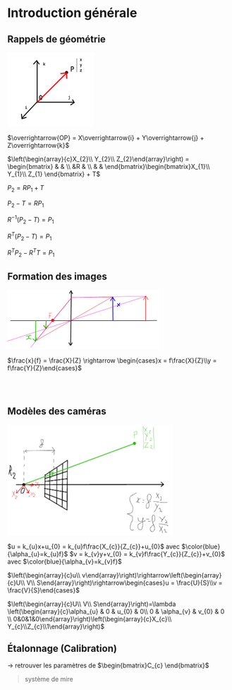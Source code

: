 # Introduction générale

## Rappels de géométrie

![](./figures/fig1.png)

$\overrightarrow{OP} = X\overrightarrow{i} +  Y\overrightarrow{j} + Z\overrightarrow{k}$

$\left(\begin{array}{c}X_{2}\\ Y_{2}\\ Z_{2}\end{array}\right) = \begin{bmatrix}  &  &  \\  &R & \\ & &  \end{bmatrix}\begin{bmatrix}X_{1}\\ Y_{1}\\ Z_{1} \end{bmatrix} + T$

$P_{2} = RP_{1} + T$

$P_{2}-T= RP_{1}$

$R^{-1}(P_{2}-T)=P_{1}$

$R^{T}(P_{2}-T)=P_{1}$

$R^{T}P_{2}-R^TT = P_{1}$

## Formation des images

![](./figures/fig2.png)

$\frac{x}{f} = \frac{X}{Z} \rightarrow \begin{cases}x = f\frac{X}{Z}\\y = f\frac{Y}{Z}\end{cases}$

<br />
<br />

## Modèles des caméras

![](./figures/fig3.png)

$u = k_{u}x+u_{0} = k_{u}f\frac{X_{c}}{Z_{c}}+u_{0}$ avec $\color{blue} {\alpha_{u}=k_{u}f}$
$v = k_{v}y+v_{0} = k_{v}f\frac{Y_{c}}{Z_{c}}+v_{0}$ avec $\color{blue}{\alpha_{v}=k_{v}f}$

$\left(\begin{array}{c}u\\ v\end{array}\right)\rightarrow\left(\begin{array}{c}U\\ V\\ S\end{array}\right)\rightarrow\begin{cases}u = \frac{U}{S}\\v = \frac{V}{S}\end{cases}$

$\left(\begin{array}{c}U\\ V\\ S\end{array}\right)=\lambda \left(\begin{array}{c}\alpha_{u} & 0 & u_{0} & 0\\ 0 & \alpha_{v} & v_{0} & 0 \\ 0&0&1&0\end{array}\right)\left(\begin{array}{c}X_{c}\\ Y_{c}\\Z_{c}\\1\end{array}\right)$

## Étalonnage (Calibration)

$\rightarrow$ retrouver les paramètres de $\begin{bmatrix}C_{c} \end{bmatrix}$

> système de mire

